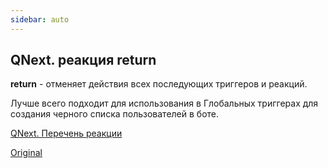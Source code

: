 ```yaml
---
sidebar: auto
---
```


## QNext. реакция return

**return** - отменяет действия всех последующих триггеров и реакций. 



Лучше всего подходит для использования в Глобальных триггерах для создания черного списка пользователей в боте.



[QNext. Перечень реакции](/docs-test/ph/reactions)

[Original](https://telegra.ph/QNext-admin-reaction-return-05-09)